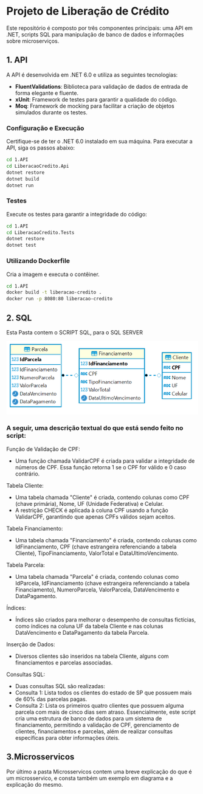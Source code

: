 # Projeto de Liberação de Crédito

Este repositório é composto por três componentes principais: uma API em .NET, scripts SQL para manipulação de banco de dados e informações sobre microserviços.

## 1. API

A API é desenvolvida em .NET 6.0 e utiliza as seguintes tecnologias:

- **FluentValidations**: Biblioteca para validação de dados de entrada de forma elegante e fluente.
- **xUnit**: Framework de testes para garantir a qualidade do código.
- **Moq**: Framework de mocking para facilitar a criação de objetos simulados durante os testes.

### Configuração e Execução

Certifique-se de ter o .NET 6.0 instalado em sua máquina. Para executar a API, siga os passos abaixo:

```bash
cd 1.API
cd LiberacaoCredito.Api
dotnet restore
dotnet build
dotnet run
```

### Testes
Execute os testes para garantir a integridade do código:
```bash
cd 1.API
cd LiberacaoCredito.Tests
dotnet restore
dotnet test
```

### Utilizando Dockerfile
Cria a imagem e executa o contêiner.

```bash
cd 1.API
docker build -t liberacao-credito .
docker run -p 8080:80 liberacao-credito
```

## 2. SQL
Esta Pasta contem o SCRIPT SQL, para o SQL SERVER

![Microsservicos](2.SQL/ERDiagrama.PNG)

### A seguir, uma descrição textual do que está sendo feito no script:

Função de Validação de CPF:
- Uma função chamada ValidarCPF é criada para validar a integridade de números de CPF. Essa função retorna 1 se o CPF for válido e 0 caso contrário.

Tabela Cliente:
- Uma tabela chamada "Cliente" é criada, contendo colunas como CPF (chave primária), Nome, UF (Unidade Federativa) e Celular.
- A restrição CHECK é aplicada à coluna CPF usando a função ValidarCPF, garantindo que apenas CPFs válidos sejam aceitos.

Tabela Financiamento:
- Uma tabela chamada "Financiamento" é criada, contendo colunas como IdFinanciamento, CPF (chave estrangeira referenciando a tabela Cliente), TipoFinanciamento, ValorTotal e DataUltimoVencimento.

Tabela Parcela:
- Uma tabela chamada "Parcela" é criada, contendo colunas como IdParcela, IdFinanciamento (chave estrangeira referenciando a tabela Financiamento), NumeroParcela, ValorParcela, DataVencimento e DataPagamento.

Índices:
- Índices são criados para melhorar o desempenho de consultas fictícias, como índices na coluna UF da tabela Cliente e nas colunas DataVencimento e DataPagamento da tabela Parcela.

Inserção de Dados:
- Diversos clientes são inseridos na tabela Cliente, alguns com financiamentos e parcelas associadas.

Consultas SQL:
 - Duas consultas SQL são realizadas:
- Consulta 1: Lista todos os clientes do estado de SP que possuem mais de 60% das parcelas pagas.
- Consulta 2: Lista os primeiros quatro clientes que possuem alguma parcela com mais de cinco dias sem atraso.
Essencialmente, este script cria uma estrutura de banco de dados para um sistema de financiamento, permitindo a validação de CPF, gerenciamento de clientes, financiamentos e parcelas, além de realizar consultas específicas para obter informações úteis.

## 3.Microsservicos

Por último a pasta Microsservicos contem uma breve explicação do que é um microsservico, e consta também um exemplo em diagrama e a explicação do mesmo.
